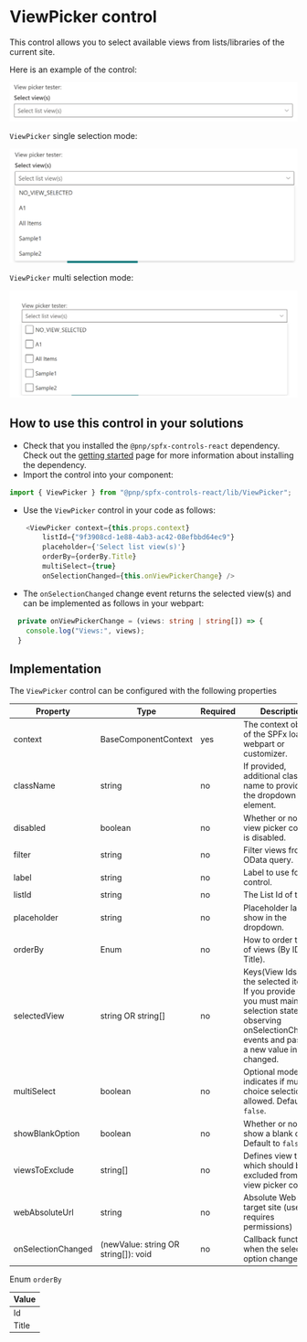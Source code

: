 # ViewPicker control

This control allows you to select available views from lists/libraries of the current site.

Here is an example of the control:

![ViewPicker initial](../assets/ViewPicker1.PNG)

`ViewPicker` single selection mode:

![ViewPicker single selection](../assets/ViewPicker2.png)

`ViewPicker` multi selection mode:

![ViewPicker multi selection](../assets/ViewPicker-multi.png)

## How to use this control in your solutions

- Check that you installed the `@pnp/spfx-controls-react` dependency. Check out the [getting started](../../#getting-started) page for more information about installing the dependency.
- Import the control into your component:

```TypeScript
import { ViewPicker } from "@pnp/spfx-controls-react/lib/ViewPicker";
```

- Use the `ViewPicker` control in your code as follows:

```TypeScript
    <ViewPicker context={this.props.context}
        listId={"9f3908cd-1e88-4ab3-ac42-08efbbd64ec9"}
        placeholder={'Select list view(s)'}
        orderBy={orderBy.Title}
        multiSelect={true}
        onSelectionChanged={this.onViewPickerChange} />
```

- The `onSelectionChanged` change event returns the selected view(s) and can be implemented as follows in your webpart:

```TypeScript
  private onViewPickerChange = (views: string | string[]) => {
    console.log("Views:", views);
  }
```

## Implementation

The `ViewPicker` control can be configured with the following properties

| Property | Type | Required | Description |
| ---- | ---- | ---- | ---- |
| context | BaseComponentContext | yes | The context object of the SPFx loaded webpart or customizer. |
| className | string | no | If provided, additional class name to provide on the dropdown element. |
| disabled | boolean | no | Whether or not the view picker control is disabled. |
| filter | string | no | Filter views from OData query. |
| label | string | no | Label to use for the control. |
| listId | string | no | The List Id of the list. |
| placeholder | string | no | Placeholder label to show in the dropdown. |
| orderBy | Enum | no | How to order the set of views (By ID or Title). |
| selectedView | string OR string[] | no | Keys(View Ids) of the selected item(s). If you provide this, you must maintain selection state by observing onSelectionChanged events and passing a new value in when changed. |
| multiSelect | boolean | no | Optional mode indicates if multi-choice selections is allowed. Default to `false`. |
| showBlankOption | boolean | no | Whether or not to show a blank option. Default to `false`. |
| viewsToExclude | string[] | no | Defines view titles which should be excluded from the view picker control. |
| webAbsoluteUrl | string | no | Absolute Web Url of target site (user requires permissions) |
| onSelectionChanged | (newValue: string OR string[]): void | no | Callback function when the selected option changes. |

Enum `orderBy`

| Value |
| ----- |
| Id    |
| Title |

